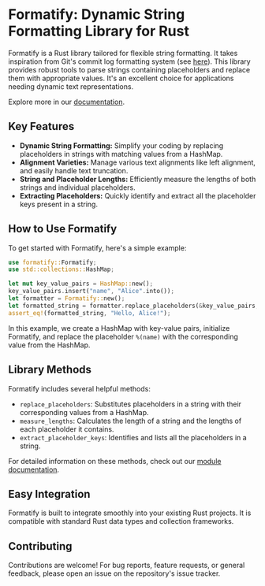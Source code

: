 # Formatify: Dynamic String Formatting Library for Rust

Formatify is a Rust library tailored for flexible string formatting. It takes inspiration from Git's commit log formatting system (see [here](https://git-scm.com/docs/pretty-formats)). This library provides robust tools to parse strings containing placeholders and replace them with appropriate values. It's an excellent choice for applications needing dynamic text representations.

Explore more in our [documentation](https://docs.rs/formatify).

## Key Features

- **Dynamic String Formatting:** Simplify your coding by replacing placeholders in strings with matching values from a HashMap.
- **Alignment Varieties:** Manage various text alignments like left alignment, and easily handle text truncation.
- **String and Placeholder Lengths:** Efficiently measure the lengths of both strings and individual placeholders.
- **Extracting Placeholders:** Quickly identify and extract all the placeholder keys present in a string.

## How to Use Formatify

To get started with Formatify, here's a simple example:

```rust
use formatify::Formatify;
use std::collections::HashMap;

let mut key_value_pairs = HashMap::new();
key_value_pairs.insert("name", "Alice".into());
let formatter = Formatify::new();
let formatted_string = formatter.replace_placeholders(&key_value_pairs, "Hello, %(name)!");
assert_eq!(formatted_string, "Hello, Alice!");
```

In this example, we create a HashMap with key-value pairs, initialize Formatify, and replace the placeholder `%(name)` with the corresponding value from the HashMap.

## Library Methods

Formatify includes several helpful methods:
- `replace_placeholders`: Substitutes placeholders in a string with their corresponding values from a HashMap.
- `measure_lengths`: Calculates the length of a string and the lengths of each placeholder it contains.
- `extract_placeholder_keys`: Identifies and lists all the placeholders in a string.

For detailed information on these methods, check out our [module documentation](https://docs.rs/formatify).

## Easy Integration

Formatify is built to integrate smoothly into your existing Rust projects. It is compatible with standard Rust data types and collection frameworks.

## Contributing

Contributions are welcome! For bug reports, feature requests, or general feedback, please open an issue on the repository's issue tracker.
